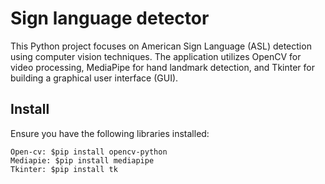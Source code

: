 # Sign language detector
This Python project focuses on American Sign Language (ASL) detection using computer vision techniques. The application utilizes OpenCV for video processing, MediaPipe for hand landmark detection, and Tkinter for building a graphical user interface (GUI).

## Install
Ensure you have the following libraries installed:
```
Open-cv: $pip install opencv-python
Mediapie: $pip install mediapipe
Tkinter: $pip install tk
```
